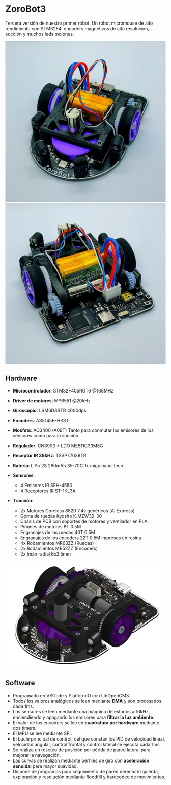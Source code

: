 # ZoroBot3
Tercera versión de nuestro primer robot. Un robot micromouse de alto rendimiento con STM32F4, encoders magneticos de alta resolución, succión y muchos leds molones.

![ZoroBot3](./images/ZoroBot3_rev2_finish_1.jpg "ZoroBot3")
![ZoroBot3](./images/ZoroBot3_rev2_finish_2.jpg "ZoroBot3")

## Hardware
- **Microcontrolador**: STM32F405RGT6 @168MHz
- **Driver de motores**: MP6551 @20kHz
- **Giroscopio**: LSM6DSRTR 4000dps
- **Encoders**: AS5145B-HSST
- **Mosfets**: AO3400 (A09T) Tanto para conmutar los emisores de los sensores como para la succión
- **Regulador**: CN3903 + LDO ME611C33M5G
- **Receptor IR 38kHz**: TSSP77038TR
- **Bateria**: LiPo 2S 260mAh 35-70C Turnigy nano-tech
- **Sensores**:
  - 4 Emisores IR SFH-4550
  - 4 Receptores IR ST-1KL3A
  
- **Tracción**:
  - 2x Motores Coreless 8520 7.4v genéricos (AliExpress)
  - Goma de ruedas Kyosho K.MZW39-30
  - Chasis de PCB con soportes de motores y ventilador en PLA
  - Piñones de motores 8T 0.5M
  - Engranajes de las ruedas 40T 0.5M
  - Engranajes de los encoders 22T 0.5M impresos en resina
  - 4x Rodamientos MR63ZZ (Ruedas)
  - 2x Rodamientos MR52ZZ (Encoders)
  - 2x Imán radial 6x2.5mm

![ZoroBot3 Chasis](./images/ZoroBot3_rev2_3d_model.png "ZoroBot3 - Chasis")

## Software
- Programado en VSCode y PlatformIO con LibOpenCM3.
- Todos los valores analógicos se leen mediante **DMA** y son procesados cada 1ms.
- Los sensores se leen mediante una máquina de estados a 16kHz, enciendiendo y apagando los emisores para **filtrar la luz ambiente**.
- El valor de los encoders se lee en **cuadratura por hardware** mediante dos timers.
- El MPU se lee mediante SPI.
- El bucle principal de control, del que constan los PID de velocidad lineal, velocidad angular, control frontal y control lateral se ejecuta cada 1ms.
- Se realiza un reseteo de posición por périda de pared lateral para mejorar la navegación.
- Las curvas se realizan mediante perfiles de giro con **aceleración senoidal** para mayor suavidad.
- Dispone de programas para seguimiento de pared derecha/izquierda, exploración y resolución mediante floodfill y hardcodeo de movimientos.
